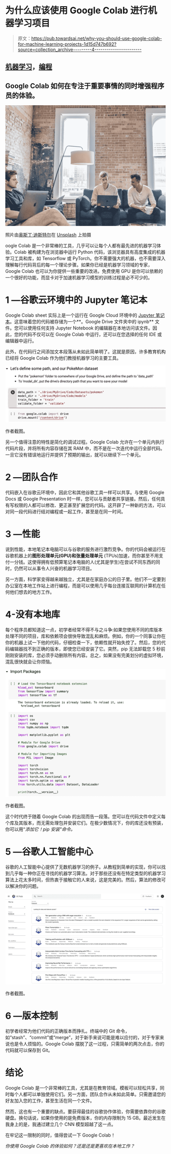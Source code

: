 # 为什么应该使用 Google Colab 进行机器学习项目

> 原文：<https://pub.towardsai.net/why-you-should-use-google-colab-for-machine-learning-projects-1d15d747b692?source=collection_archive---------4----------------------->

## [机器学习](https://towardsai.net/p/category/machine-learning)，[编程](https://towardsai.net/p/category/programming)

## Google Colab 如何在专注于重要事情的同时增强程序员的体验。

![](img/4ae56de3352ac2ebcd077b1deaa557a7.png)

照片由[奥斯丁·迪斯特尔](https://unsplash.com/@austindistel?utm_source=medium&utm_medium=referral)在 [Unsplash](https://unsplash.com?utm_source=medium&utm_medium=referral) 上拍摄

oogle Colab 是一个非常棒的工具，几乎可以让每个人都有最先进的机器学习体验。Colab 被构建为在浏览器中运行 Python 代码，该浏览器具有高度集成的机器学习工具和库，如 Tensorflow 或 PyTorch。你不需要强大的机器，也不需要深入理解每行代码背后的每一个理论步骤。如果你已经是机器学习领域的专家，Google Colab 也可以为你提供一些重要的改进。免费使用 GPU 是你可以依赖的一个很好的功能，而显卡对于加速机器学习模型的训练过程是必不可少的。

# 1 —谷歌云环境中的 Jupyter 笔记本

Google Colab sheet 实际上是一个运行在 Google Cloud 环境中的 [Jupyter 笔记本](https://jupyter.org)。这意味着您的代码被存储为一个**。Google Drive 文件夹中的 ipynb** 文件。您可以使用任何支持 Jupyter Notebook 的编辑器在本地访问该文件。因此，您的代码不仅可以在 Google Colab 中运行，还可以在您选择的任何 IDE 或编辑器中运行。

此外，在代码行之间添加文本段落从未如此简单明了。这就是原因，许多教育机构已经将 Google Colab 作为他们教授机器学习的主要工具。

![](img/b14cffb53b59014db25d6294e5bedc48.png)

作者截图。

另一个值得注意的特性是简化的调试过程。Google Colab 允许在一个单元内执行代码片段，并将所有内容存储在其 RAM 中，而不是在一次迭代中运行全部代码。一旦它没有错误地运行并提供了预期的输出，就可以继续下一个单元。

# 2 —团队合作

代码嵌入在谷歌云环境中，因此它和其他谷歌工具一样可以共享。与使用 Google Docs 或 Google Presentation 时一样，您可以与贡献者共享链接。然后，任何具有写权限的人都可以修改、更正甚至扩展您的代码。这开辟了一种新的方法，可以对同一段代码进行结对编程或一起工作，甚至是在同一时间。

# 3 —性能

说到性能，本地笔记本电脑可以与谷歌的服务进行激烈竞争。你的代码会被运行在谷歌机器上的**图形处理单元(**GPU)和**张量处理单元** (TPUs)加速，而你甚至不用支付一分钱。这使得拥有低预算笔记本电脑的人(尤其是学生)在尝试不同东西的同时，仍然可以从事令人兴奋的机器学习项目。

另一方面，科学家变得越来越独立，尤其是在家庭办公的日子里。他们不一定要到办公室在本地工作站上进行编程，而是可以使用几乎每台连接互联网的计算机在任何他们想去的地方工作。

# 4-没有本地库

每个程序员都知道这一点，初学者经常不得不与之斗争:如果您使用不同的库版本处理不同的项目，库和依赖项会很快导致混乱和麻烦。例如，你的一个同事让你在你的机器上试一下他的代码，仔细检查一下，依赖性就开始失控了。然后，您的代码编辑器找不到正确的版本，即使您已经安装了它。突然，pip 无法卸载您 5 秒前刚刚安装的库，您必须手动删除所有内容。总之，如果没有完美划分的虚拟环境，混乱很快就会让你烦恼。

![](img/1c0ba3c74b62e6d330eaa3e8d7f4a8cc.png)

作者截图。

这个时代终于随着 Google Colab 的出现而告一段落。您可以在代码文件中定义每个库及其版本，而无需处理包并安装它们。在极少数情况下，你的库还没有预装，你可以用“*添加它！pip 安装"*命令*。*

# 5 —谷歌人工智能中心

谷歌的人工智能中心提供了无数机器学习的例子。从教程到简单的实现，你可以找到几乎每一种你正在寻找的机器学习算法。对于那些还没有在特定类型的机器学习算法上花太多时间，但热衷于接触它的人来说，这是完美的。然后，算法的修改可以解决你的问题。

![](img/6c30cfbc18b0f69d90c64cb4aefd1ffc.png)

作者截图。

# 6 —版本控制

初学者经常为他们代码的正确版本而挣扎。终端中的 Git 命令，如“stash”、“commit”或“merge”，对于新手来说可能是难以应付的，对于专家来说也是令人烦恼的。Google Colab 摆脱了这一过程，只需简单的两次点击，你的代码就可以保存到 Git。

# 结论

Google Colab 是一个非常棒的工具，尤其是在教育领域。模板可以轻松共享，同时每个人都可以单独使用它们。另一方面，团队合作从未如此简单。只需邀请您的好友加入您的工作，甚至生活在同一个文件。

然而，这也有一个重要的缺点。要获得最佳的谷歌协作体验，你需要依靠你的谷歌硬盘。换句话说，如果你使用的是免费版本，你的内存限制为 15 GB。最近发生在我身上的是，我通过建立几个 CNN 模型超越了这一点。

在牢记这一限制的同时，值得尝试一下 Google Colab！

*你使用 Google Colab 的体验如何？还是还是更喜欢在本地工作？*
